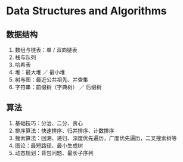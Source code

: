 # Data Structures and Algorithms

## 数据结构

1. 数组与链表：单 / 双向链表
2. 栈与队列
3. 哈希表
4. 堆：最大堆 ／ 最小堆
5. 树与图：最近公共祖先、并查集
6. 字符串：前缀树（字典树） ／ 后缀树

## 算法

1. 基础技巧：分治、二分、贪心
2. 排序算法：快速排序、归并排序、计数排序
3. 搜索算法：回溯、递归、深度优先遍历，广度优先遍历，二叉搜索树等
4. 图论：最短路径、最小生成树
5. 动态规划：背包问题、最长子序列

